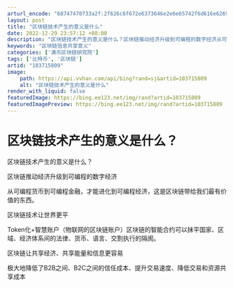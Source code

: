 ```yaml
---
arturl_encode: "68747470733a2f:2f626c6f672e6373646e2e6e65742f6d616e626977616e672f:61727469636c652f64657461696c732f313033373135383039"
layout: post
title: "区块链技术产生的意义是什么"
date: 2022-12-29 23:57:12 +08:00
description: "区块链技术产生的意义是什么？区块链推动经济升级到可编程的数字经济从可编程货币到可编程金融，才能进化到"
keywords: "区块链信息共享意义"
categories: ['满币区块链研究院']
tags: ['比特币', '区块链']
artid: "103715809"
image:
    path: https://api.vvhan.com/api/bing?rand=sj&artid=103715809
    alt: "区块链技术产生的意义是什么"
render_with_liquid: false
featuredImage: https://bing.ee123.net/img/rand?artid=103715809
featuredImagePreview: https://bing.ee123.net/img/rand?artid=103715809
---
```


# 区块链技术产生的意义是什么？

区块链技术产生的意义是什么？

区块链推动经济升级到可编程的数字经济
  
从可编程货币到可编程金融，才能进化到可编程经济，这是区块链带给我们最有价值的东西。

区块链技术让世界更平
  
Token化+智慧账户（物联网的区块链账户）区块链的智能合约可以抹平国家、区域、经济体系间的法律、货币、语言、交割执行的隔阂。

区块链让共享经济、共享能量和信息更容易
  
极大地降低了B2B之间、B2C之间的信任成本、提升交易速度、降低交易和资源共享成本